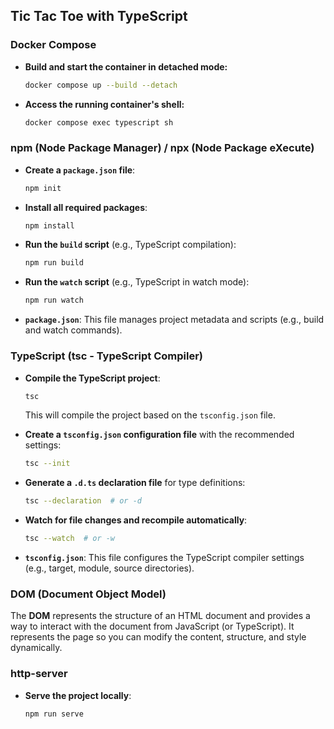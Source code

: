 ## Tic Tac Toe with TypeScript

### Docker Compose

- **Build and start the container in detached mode:**
  ```bash
  docker compose up --build --detach
  ```

- **Access the running container's shell:**
  ```bash
  docker compose exec typescript sh
  ```

### npm (Node Package Manager) / npx (Node Package eXecute)

- **Create a `package.json` file**:
  ```bash
  npm init
  ```

- **Install all required packages**:
  ```bash
  npm install
  ```

- **Run the `build` script** (e.g., TypeScript compilation):
  ```bash
  npm run build
  ```

- **Run the `watch` script** (e.g., TypeScript in watch mode):
  ```bash
  npm run watch
  ```

- **`package.json`**:
  This file manages project metadata and scripts (e.g., build and watch commands).

### TypeScript (tsc - TypeScript Compiler)

- **Compile the TypeScript project**:
  ```bash
  tsc
  ```
  This will compile the project based on the `tsconfig.json` file.

- **Create a `tsconfig.json` configuration file** with the recommended settings:
  ```bash
  tsc --init
  ```

- **Generate a `.d.ts` declaration file** for type definitions:
  ```bash
  tsc --declaration  # or -d
  ```

- **Watch for file changes and recompile automatically**:
  ```bash
  tsc --watch  # or -w
  ```

- **`tsconfig.json`**:
  This file configures the TypeScript compiler settings (e.g., target, module, source directories).

### DOM (Document Object Model)

The **DOM** represents the structure of an HTML document and provides a way to interact with the document from JavaScript (or TypeScript). It represents the page so you can modify the content, structure, and style dynamically.

### http-server

- **Serve the project locally**:
  ```bash
  npm run serve
  ```
